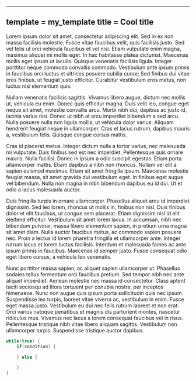 ---
template = my_template
title = Cool title
------


Lorem ipsum dolor sit amet, consectetur adipiscing elit. Sed in ex non massa facilisis molestie. Fusce vitae faucibus velit, quis facilisis justo. Sed vel felis ut orci vehicula faucibus et vel nisi. Etiam vulputate enim magna, maximus aliquet mi mollis eget. In hac habitasse platea dictumst. Maecenas mollis eget ipsum ut iaculis. Quisque venenatis facilisis ligula. Integer porttitor neque commodo convallis commodo. Vestibulum ante ipsum primis in faucibus orci luctus et ultrices posuere cubilia curae; Sed finibus dui vitae eros finibus, ut feugiat justo efficitur. Curabitur vestibulum eros metus, non luctus nisi elementum quis.

Nullam venenatis facilisis sagittis. Vivamus libero augue, dictum nec mollis ut, vehicula eu enim. Donec quis efficitur magna. Duis velit leo, congue eget neque sit amet, molestie convallis arcu. Morbi nibh dui, dapibus ac justo id, lacinia varius nisi. Donec ut nibh at arcu imperdiet bibendum a sed arcu. Nulla posuere nulla non ligula mollis, ut vehicula dolor varius. Aliquam hendrerit feugiat neque in ullamcorper. Cras et lacus rutrum, dapibus mauris a, vestibulum felis. Quisque congue cursus mattis.

Cras id placerat metus. Integer dictum nulla a tortor varius, nec malesuada mi vulputate. Duis finibus sed est nec imperdiet. Pellentesque quis ornare mauris. Nulla facilisi. Donec in ipsum a odio suscipit egestas. Etiam porta ullamcorper mattis. Etiam dapibus a nibh non rhoncus. Nullam vel elit a sapien euismod maximus. Etiam sit amet fringilla ipsum. Maecenas molestie feugiat massa, sit amet gravida dui vestibulum eget. In finibus eget augue vel bibendum. Nulla non magna in nibh bibendum dapibus eu id dui. Ut et odio a lacus malesuada auctor.

Duis fringilla turpis in ornare ullamcorper. Phasellus aliquet arcu id imperdiet dignissim. Sed leo lorem, rhoncus ut mollis in, finibus non nisl. Duis finibus dolor et elit faucibus, ut congue sem placerat. Etiam dignissim nisl id elit eleifend efficitur. Vestibulum sit amet lorem lacus. In accumsan, nibh nec bibendum pulvinar, massa libero elementum sapien, in pretium urna magna sit amet diam. Nulla auctor faucibus metus, ac commodo sapien posuere nec. Proin a lectus id lorem pharetra fringilla et ullamcorper ante. Integer rutrum lacus et lorem luctus facilisis. Interdum et malesuada fames ac ante ipsum primis in faucibus. Maecenas id semper justo. Fusce consequat odio eget libero cursus, a vehicula leo venenatis.

Nunc porttitor massa sapien, ac aliquet sapien ullamcorper ut. Phasellus sodales tellus fermentum orci faucibus pretium. Sed tempor nibh nec ante aliquet imperdiet. Aenean molestie nec massa id consectetur. Class aptent taciti sociosqu ad litora torquent per conubia nostra, per inceptos himenaeos. Nunc non augue quis ipsum porta sollicitudin quis nec ipsum. Suspendisse leo turpis, laoreet vitae viverra ac, vestibulum in enim. Fusce eget massa justo. Vestibulum eu dui nec felis rutrum laoreet et non erat. Orci varius natoque penatibus et magnis dis parturient montes, nascetur ridiculus mus. Vivamus nec lacus a lorem consequat faucibus vel in risus. Pellentesque tristique nibh vitae libero aliquam sagittis. Vestibulum non ullamcorper turpis. Suspendisse tristique auctor dapibus.

```c
while(true) {
	if(condition) {

	} else {

	}
}
```
